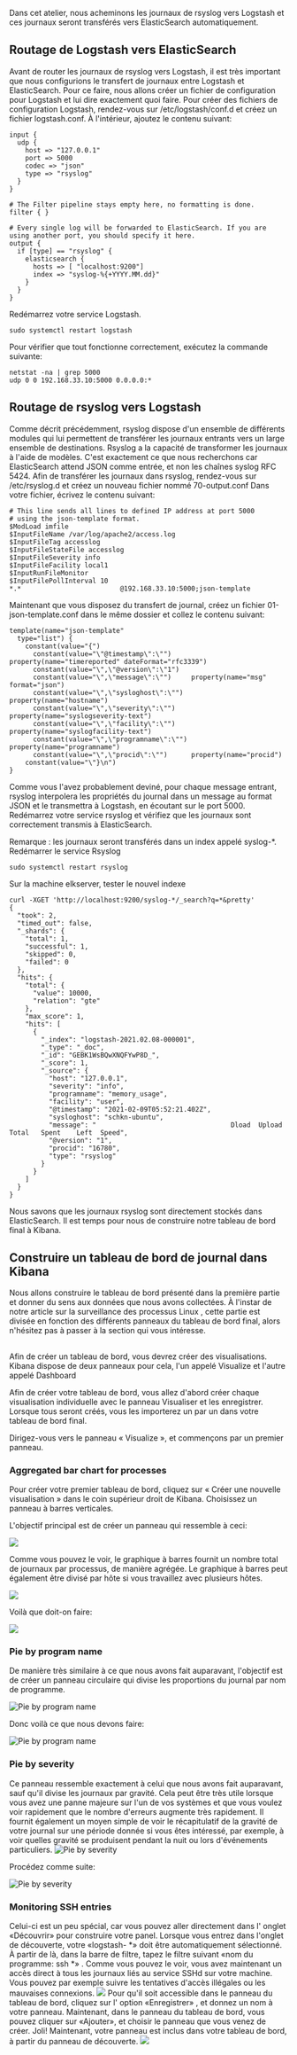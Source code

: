 
Dans cet atelier, nous acheminons les journaux de rsyslog vers Logstash et ces
journaux seront transférés vers ElasticSearch automatiquement.

## Routage de Logstash vers ElasticSearch

Avant de router les journaux de rsyslog vers Logstash, il est très important que
nous configurions le transfert de journaux entre Logstash et ElasticSearch.
Pour ce faire, nous allons créer un fichier de configuration pour Logstash et lui
dire exactement quoi faire.
Pour créer des fichiers de configuration Logstash, rendez-vous sur /etc/logstash/conf.d
et créez un fichier logstash.conf.
À l'intérieur, ajoutez le contenu suivant:

```
input {                                                                                      
  udp {
    host => "127.0.0.1"
    port => 5000
    codec => "json"
    type => "rsyslog"
  }                                                                                          
}                                                                                            

# The Filter pipeline stays empty here, no formatting is done.
filter { }                                                                                   

# Every single log will be forwarded to ElasticSearch. If you are using another port, you should specify it here.                                                                                             
output {                                                                                     
  if [type] == "rsyslog" {                                                                   
    elasticsearch {
      hosts => [ "localhost:9200"]    
      index => "syslog-%{+YYYY.MM.dd}"
    }                                    
  }         
}
```

Redémarrez votre service Logstash.
```
sudo systemctl restart logstash
```
Pour vérifier que tout fonctionne correctement, exécutez la commande suivante:
```
netstat -na | grep 5000
udp 0 0 192.168.33.10:5000 0.0.0.0:*
```
## Routage de rsyslog vers Logstash
Comme décrit précédemment, rsyslog dispose d'un ensemble de différents modules qui
lui permettent de transférer les journaux entrants vers un large ensemble de destinations.
Rsyslog a la capacité de transformer les journaux à l'aide de modèles. C'est exactement
ce que nous recherchons car ElasticSearch attend JSON comme entrée, et non les chaînes
syslog RFC 5424.
Afin de transférer les journaux dans rsyslog, rendez-vous sur /etc/rsyslog.d et
créez un nouveau fichier nommé 70-output.conf
Dans votre fichier, écrivez le contenu suivant:
```
# This line sends all lines to defined IP address at port 5000
# using the json-template format.
$ModLoad imfile
$InputFileName /var/log/apache2/access.log
$InputFileTag accesslog
$InputFileStateFile accesslog
$InputFileSeverity info
$InputFileFacility local1
$InputRunFileMonitor
$InputFilePollInterval 10
*.*                         @192.168.33.10:5000;json-template
```

Maintenant que vous disposez du transfert de journal, créez un fichier 01-json-template.conf dans le même dossier et collez le contenu suivant:

```
template(name="json-template"
  type="list") {
    constant(value="{")
      constant(value="\"@timestamp\":\"")     property(name="timereported" dateFormat="rfc3339")
      constant(value="\",\"@version\":\"1")
      constant(value="\",\"message\":\"")     property(name="msg" format="json")
      constant(value="\",\"sysloghost\":\"")  property(name="hostname")
      constant(value="\",\"severity\":\"")    property(name="syslogseverity-text")
      constant(value="\",\"facility\":\"")    property(name="syslogfacility-text")
      constant(value="\",\"programname\":\"") property(name="programname")
      constant(value="\",\"procid\":\"")      property(name="procid")
    constant(value="\"}\n")
}
```

Comme vous l'avez probablement deviné, pour chaque message entrant, rsyslog interpolera
les propriétés du journal dans un message au format JSON et le transmettra à Logstash,
en écoutant sur le port 5000.
Redémarrez votre service rsyslog et vérifiez que les journaux sont correctement transmis
à ElasticSearch.

Remarque : les journaux seront transférés dans un index appelé syslog-*.
Redémarrer le service Rsyslog
```
sudo systemctl restart rsyslog
```
Sur la machine elkserver, tester le nouvel indexe
```
curl -XGET 'http://localhost:9200/syslog-*/_search?q=*&pretty'
{
  "took": 2,
  "timed_out": false,
  "_shards": {
    "total": 1,
    "successful": 1,
    "skipped": 0,
    "failed": 0
  },
  "hits": {
    "total": {
      "value": 10000,
      "relation": "gte"
    },
    "max_score": 1,
    "hits": [
      {
        "_index": "logstash-2021.02.08-000001",
        "_type": "_doc",
        "_id": "GEBK1WsBQwXNQFYwP8D_",
        "_score": 1,
        "_source": {
          "host": "127.0.0.1",
          "severity": "info",
          "programname": "memory_usage",
          "facility": "user",
          "@timestamp": "2021-02-09T05:52:21.402Z",
          "sysloghost": "schkn-ubuntu",
          "message": "                                  Dload  Upload   Total   Spent    Left  Speed",
          "@version": "1",
          "procid": "16780",
          "type": "rsyslog"
        }
      }
    ]
  }
}
```
Nous savons que les journaux rsyslog sont directement stockés dans ElasticSearch.
Il est temps pour nous de construire notre tableau de bord final à Kibana.

## Construire un tableau de bord de journal dans Kibana
Nous allons construire le tableau de bord présenté dans la première partie et donner
du sens aux données que nous avons collectées.
À l'instar de notre article sur la surveillance des processus Linux , cette partie
est divisée en fonction des différents panneaux du tableau de bord final, alors
n'hésitez pas à passer à la section qui vous intéresse.

##

Afin de créer un tableau de bord, vous devrez créer des visualisations. Kibana
dispose de deux panneaux pour cela, l'un appelé Visualize et l'autre appelé Dashboard

Afin de créer votre tableau de bord, vous allez d'abord créer chaque visualisation
individuelle avec le panneau Visualiser et les enregistrer.
Lorsque tous seront créés, vous les importerez un par un dans votre tableau de bord final.

Dirigez-vous vers le panneau « Visualize », et commençons par un premier panneau.

### Aggregated bar chart for processes
Pour créer votre premier tableau de bord, cliquez sur « Créer une nouvelle visualisation » dans le coin supérieur droit de Kibana. Choisissez un panneau à barres verticales.

L'objectif principal est de créer un panneau qui ressemble à ceci:

![](images/rsyslog-bar-chart.png)

Comme vous pouvez le voir, le graphique à barres fournit un nombre total de journaux par processus, de manière agrégée.
Le graphique à barres peut également être divisé par hôte si vous travaillez avec plusieurs hôtes.

![](images/rsyslog-log-split-by-process.png)

Voilà que doit-on faire:

![](images/rsyslog-bar-chart-cheatsheet.png)

### Pie by program name

De manière très similaire à ce que nous avons fait auparavant, l'objectif est de créer un panneau circulaire qui divise les proportions du journal par nom de programme.

![Pie by program name](images/rsyslog-pie-by-program.png)

Donc voilà ce que nous devons faire:

![Pie by program name](images/rsyslog-pie-by-program-cheatsheet.png)

### Pie by severity
Ce panneau ressemble exactement à celui que nous avons fait auparavant, sauf qu'il divise les journaux par gravité.
Cela peut être très utile lorsque vous avez une panne majeure sur l'un de vos systèmes et que vous voulez voir rapidement que le nombre d'erreurs augmente très rapidement.
Il fournit également un moyen simple de voir le récapitulatif de la gravité de votre journal sur une période donnée si vous êtes intéressé, par exemple, à voir quelles gravité se produisent pendant la nuit ou lors d'événements particuliers.
![Pie by severity](images/rsyslog-pie-by-severity.png)

Procédez comme suite:

![Pie by severity](images/rsyslog-pie-by-severity-cheatsheet.png)

### Monitoring SSH entries
Celui-ci est un peu spécial, car vous pouvez aller directement dans l' onglet «Découvrir» pour construire votre panel.
Lorsque vous entrez dans l'onglet de découverte, votre «logstash- *» doit être automatiquement sélectionné.
À partir de là, dans la barre de filtre, tapez le filtre suivant «nom du programme: ssh *» .
Comme vous pouvez le voir, vous avez maintenant un accès direct à tous les journaux liés au service SSHd sur votre machine. Vous pouvez par exemple suivre les tentatives d'accès illégales ou les mauvaises connexions.
![](images/rsyslog-ssh.png)
Pour qu'il soit accessible dans le panneau du tableau de bord, cliquez sur l' option «Enregistrer» , et donnez un nom à votre panneau.
Maintenant, dans le panneau du tableau de bord, vous pouvez cliquer sur «Ajouter», et choisir le panneau que vous venez de créer.
Joli! Maintenant, votre panneau est inclus dans votre tableau de bord, à partir du panneau de découverte.
![](images/rsyslog-ssh-1.png)
